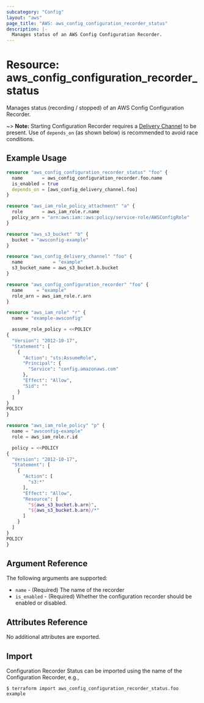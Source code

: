 ```yaml
---
subcategory: "Config"
layout: "aws"
page_title: "AWS: aws_config_configuration_recorder_status"
description: |-
  Manages status of an AWS Config Configuration Recorder.
---
```


# Resource: aws_config_configuration_recorder_status

Manages status (recording / stopped) of an AWS Config Configuration Recorder.

~> **Note:** Starting Configuration Recorder requires a [Delivery Channel](/docs/providers/aws/r/config_delivery_channel.html) to be present. Use of `depends_on` (as shown below) is recommended to avoid race conditions.

## Example Usage

```terraform
resource "aws_config_configuration_recorder_status" "foo" {
  name       = aws_config_configuration_recorder.foo.name
  is_enabled = true
  depends_on = [aws_config_delivery_channel.foo]
}

resource "aws_iam_role_policy_attachment" "a" {
  role       = aws_iam_role.r.name
  policy_arn = "arn:aws:iam::aws:policy/service-role/AWSConfigRole"
}

resource "aws_s3_bucket" "b" {
  bucket = "awsconfig-example"
}

resource "aws_config_delivery_channel" "foo" {
  name           = "example"
  s3_bucket_name = aws_s3_bucket.b.bucket
}

resource "aws_config_configuration_recorder" "foo" {
  name     = "example"
  role_arn = aws_iam_role.r.arn
}

resource "aws_iam_role" "r" {
  name = "example-awsconfig"

  assume_role_policy = <<POLICY
{
  "Version": "2012-10-17",
  "Statement": [
    {
      "Action": "sts:AssumeRole",
      "Principal": {
        "Service": "config.amazonaws.com"
      },
      "Effect": "Allow",
      "Sid": ""
    }
  ]
}
POLICY
}

resource "aws_iam_role_policy" "p" {
  name = "awsconfig-example"
  role = aws_iam_role.r.id

  policy = <<POLICY
{
  "Version": "2012-10-17",
  "Statement": [
    {
      "Action": [
        "s3:*"
      ],
      "Effect": "Allow",
      "Resource": [
        "${aws_s3_bucket.b.arn}",
        "${aws_s3_bucket.b.arn}/*"
      ]
    }
  ]
}
POLICY
}
```

## Argument Reference

The following arguments are supported:

* `name` - (Required) The name of the recorder
* `is_enabled` - (Required) Whether the configuration recorder should be enabled or disabled.

## Attributes Reference

No additional attributes are exported.

## Import

Configuration Recorder Status can be imported using the name of the Configuration Recorder, e.g.,

```
$ terraform import aws_config_configuration_recorder_status.foo example
```
